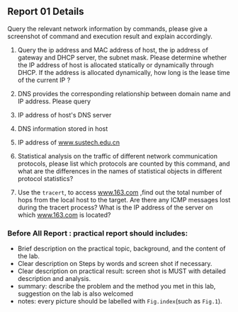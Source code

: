 <!--
 * @Github: https://github.com/Certseeds/CS305_2019F_Remake
 * @Organization: SUSTech
 * @Author: nanoseeds
 * @Date: 2020-06-19 17:24:40
 * @LastEditors: nanoseeds
 * @LastEditTime: 2020-06-19 17:36:08
 * @License: CC-BY-NC-SA_V4_0 or any later version 
 -->
## Report 01 Details

Query the relevant network information by commands, please give a screenshot of command and execution result and explain accordingly.

1. Query the ip address and MAC address of host, the ip address of gateway and DHCP server, the subnet mask. Please determine whether the IP address of host is allocated statically or dynamically through DHCP. If the address is allocated dynamically, how long is the lease time of the current IP ?

2. DNS provides the corresponding relationship between domain name and IP address. Please query 
  1. IP address of host's DNS server 
  2. DNS information stored in host 
  3. IP address of www.sustech.edu.cn

3. Statistical analysis on the traffic of different network communication protocols, please list which protocols are counted by this command, and what are the differences in the names of statistical objects in different protocol statistics?

4. Use the `tracert`, to access www.163.com ,find out the total number of hops from the local host to the target. Are there any ICMP messages lost during the tracert process? What is the IP address of the server on which www.163.com is located?

### Before All Report : practical report should includes:
  + Brief description on the practical topic, background, and the content of the lab.
  + Clear description on Steps by words and screen shot if necessary.
  + Clear description on practical result: screen shot is MUST with detailed description and analysis.
  + summary: describe the problem and the method you met in this lab, suggestion on the lab is also welcomed
  + notes: every picture should be labelled with `Fig.index`(such as `Fig.1`).